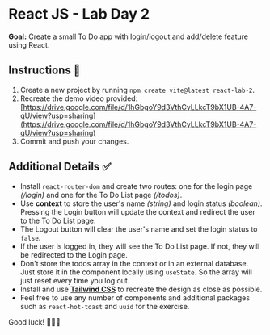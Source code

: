 # React JS - Lab Day 2

**Goal:** Create a small To Do app with login/logout and add/delete feature using React.

## Instructions 📖

1. Create a new project by running `npm create vite@latest react-lab-2`.
2. Recreate the demo video provided: [https://drive.google.com/file/d/1hGbgoY9d3VthCyLLkcT9bX1UB-4A7-qU/view?usp=sharing](https://drive.google.com/file/d/1hGbgoY9d3VthCyLLkcT9bX1UB-4A7-qU/view?usp=sharing)
3. Commit and push your changes.

## Additional Details ✅

- Install `react-router-dom` and create two routes: one for the login page *(/login)* and one for the To Do List page *(/todos)*.
- Use **context** to store the user's name *(string)* and login status *(boolean)*. Pressing the Login button will update the context and redirect the user to the To Do List page.
- The Logout button will clear the user's name and set the login status to `false`.
- If the user is logged in, they will see the To Do List page. If not, they will be redirected to the Login page.
- Don't store the todos array in the context or in an external database. Just store it in the component locally using `useState`. So the array will just reset every time you log out.
- Install and use **[Tailwind CSS](https://tailwindcss.com/docs/installation/using-vite)** to recreate the design as close as possible.
- Feel free to use any number of components and additional packages such as `react-hot-toast` and `uuid` for the exercise.

Good luck! 🎉🎉🎉
